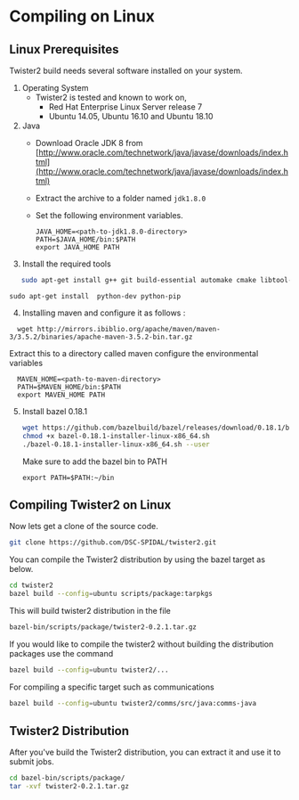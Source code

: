# Compiling on Linux

## Linux Prerequisites

Twister2 build needs several software installed on your system.

1. Operating System
   * Twister2 is tested and known to work on,
     * Red Hat Enterprise Linux Server release 7
     * Ubuntu 14.05, Ubuntu 16.10 and Ubuntu 18.10
2. Java
   * Download Oracle JDK 8 from [http://www.oracle.com/technetwork/java/javase/downloads/index.html](http://www.oracle.com/technetwork/java/javase/downloads/index.html)
   * Extract the archive to a folder named `jdk1.8.0`
   * Set the following environment variables.

     ```text
     JAVA_HOME=<path-to-jdk1.8.0-directory>
     PATH=$JAVA_HOME/bin:$PATH
     export JAVA_HOME PATH
     ```
3. Install the required tools

```bash
   sudo apt-get install g++ git build-essential automake cmake libtool-bin zip libunwind-setjmp0-dev zlib1g-dev unzip pkg-config python-setuptools -y
```

```text
sudo apt-get install  python-dev python-pip
```

4. Installing maven and configure it as follows :

```text
  wget http://mirrors.ibiblio.org/apache/maven/maven-3/3.5.2/binaries/apache-maven-3.5.2-bin.tar.gz
```

Extract this to a directory called maven configure the environmental variables

```text
  MAVEN_HOME=<path-to-maven-directory>
  PATH=$MAVEN_HOME/bin:$PATH
  export MAVEN_HOME PATH
```

5. Install bazel 0.18.1

   ```bash
   wget https://github.com/bazelbuild/bazel/releases/download/0.18.1/bazel-0.18.1-installer-linux-x86_64.sh
   chmod +x bazel-0.18.1-installer-linux-x86_64.sh
   ./bazel-0.18.1-installer-linux-x86_64.sh --user
   ```

   Make sure to add the bazel bin to PATH

   ```text
   export PATH=$PATH:~/bin
   ```

## Compiling Twister2 on Linux

Now lets get a clone of the source code.

```bash
git clone https://github.com/DSC-SPIDAL/twister2.git
```

You can compile the Twister2 distribution by using the bazel target as below.

```bash
cd twister2
bazel build --config=ubuntu scripts/package:tarpkgs
```

This will build twister2 distribution in the file

```bash
bazel-bin/scripts/package/twister2-0.2.1.tar.gz
```

If you would like to compile the twister2 without building the distribution packages use the command

```bash
bazel build --config=ubuntu twister2/...
```

For compiling a specific target such as communications

```bash
bazel build --config=ubuntu twister2/comms/src/java:comms-java
```

## Twister2 Distribution

After you've build the Twister2 distribution, you can extract it and use it to submit jobs.

```bash
cd bazel-bin/scripts/package/
tar -xvf twister2-0.2.1.tar.gz
```